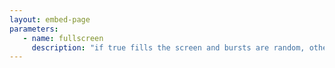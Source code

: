 ```yaml
---
layout: embed-page
parameters:
   - name: fullscreen
     description: "if true fills the screen and bursts are random, otherwise 400 by 400 and interactive"
---
```


<script src="https://cdn.jsdelivr.net/npm/p5@1.5.0/lib/p5.js"></script>
<script type="text/javascript" src="/processing/bursting-spheres/movingSphere.js"></script>
<script type="text/javascript" src="/processing/bursting-spheres/burstingSpheres.js"></script>

<div id="sketch-spheres">
<script type="text/javascript" src="/processing/bursting-spheres/main.js"></script></div>